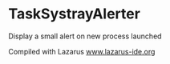 # TaskSystrayAlerter
Display a small alert on new process launched

Compiled with Lazarus
www.lazarus-ide.org
